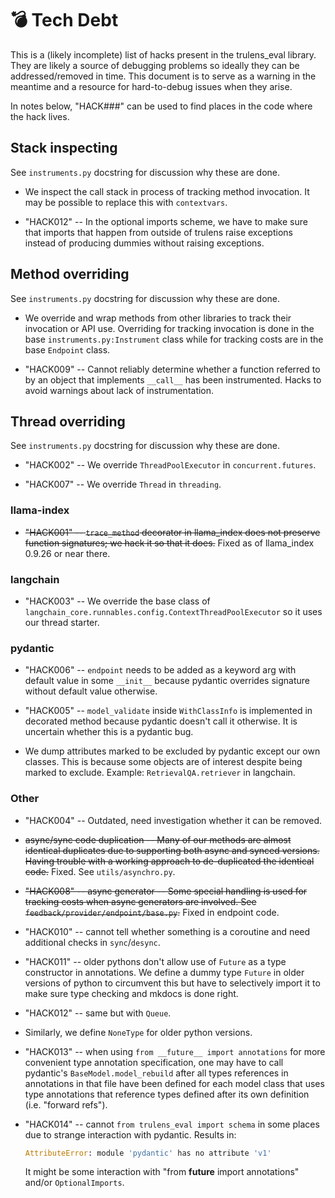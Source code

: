 # 💣 Tech Debt

This is a (likely incomplete) list of hacks present in the trulens_eval library.
They are likely a source of debugging problems so ideally they can be
addressed/removed in time. This document is to serve as a warning in the
meantime and a resource for hard-to-debug issues when they arise.

In notes below, "HACK###" can be used to find places in the code where the hack
lives.

## Stack inspecting

See `instruments.py` docstring for discussion why these are done.

- We inspect the call stack in process of tracking method invocation. It may be
  possible to replace this with `contextvars`.

- "HACK012" -- In the optional imports scheme, we have to make sure that imports
  that happen from outside of trulens raise exceptions instead of
  producing dummies without raising exceptions.

## Method overriding

See `instruments.py` docstring for discussion why these are done.

- We override and wrap methods from other libraries to track their invocation or
  API use. Overriding for tracking invocation is done in the base
  `instruments.py:Instrument` class while for tracking costs are in the base
  `Endpoint` class.

- "HACK009" -- Cannot reliably determine whether a function referred to by an
  object that implements `__call__` has been instrumented. Hacks to avoid
  warnings about lack of instrumentation.

## Thread overriding

See `instruments.py` docstring for discussion why these are done.

- "HACK002" -- We override `ThreadPoolExecutor` in `concurrent.futures`.
  
- "HACK007" -- We override `Thread` in `threading`.

### llama-index

- ~~"HACK001" -- `trace_method` decorator in llama_index does not preserve
  function signatures; we hack it so that it does.~~ Fixed as of llama_index
  0.9.26 or near there.
  
### langchain

- "HACK003" -- We override the base class of
  `langchain_core.runnables.config.ContextThreadPoolExecutor` so it uses our
  thread starter.

### pydantic

- "HACK006" -- `endpoint` needs to be added as a keyword arg with default value
  in some `__init__` because pydantic overrides signature without default value
  otherwise.

- "HACK005" -- `model_validate` inside `WithClassInfo` is implemented in
  decorated method because pydantic doesn't call it otherwise. It is uncertain
  whether this is a pydantic bug.

- We dump attributes marked to be excluded by pydantic except our own classes.
  This is because some objects are of interest despite being marked to exclude.
  Example: `RetrievalQA.retriever` in langchain.

### Other

- "HACK004" -- Outdated, need investigation whether it can be removed.

- ~~async/sync code duplication -- Many of our methods are almost identical
  duplicates due to supporting both async and synced versions. Having trouble
  with a working approach to de-duplicated the identical code.~~ Fixed. See
  `utils/asynchro.py`.

- ~~"HACK008" -- async generator -- Some special handling is used for tracking
  costs when async generators are involved. See
  `feedback/provider/endpoint/base.py`.~~ Fixed in endpoint code.

- "HACK010" -- cannot tell whether something is a coroutine and need additional
  checks in `sync`/`desync`.

- "HACK011" -- older pythons don't allow use of `Future` as a type constructor
  in annotations. We define a dummy type `Future` in older versions of python to
  circumvent this but have to selectively import it to make sure type checking
  and mkdocs is done right.

- "HACK012" -- same but with `Queue`.

- Similarly, we define `NoneType` for older python versions.

- "HACK013" -- when using `from __future__ import annotations` for more
  convenient type annotation specification, one may have to call pydantic's
  `BaseModel.model_rebuild` after all types references in annotations in that file
  have been defined for each model class that uses type annotations that
  reference types defined after its own definition (i.e. "forward refs").

- "HACK014" -- cannot `from trulens_eval import schema` in some places due to
  strange interaction with pydantic. Results in:

  ```python
  AttributeError: module 'pydantic' has no attribute 'v1'
  ```

  It might be some interaction with "from __future__ import annotations" and/or `OptionalImports`.